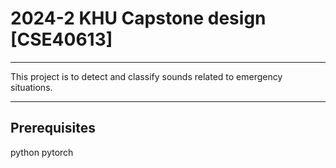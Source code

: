 # 2024-2 KHU Capstone design [CSE40613]
---

This project is to detect and classify sounds related to emergency situations.

---
## Prerequisites
python
pytorch
